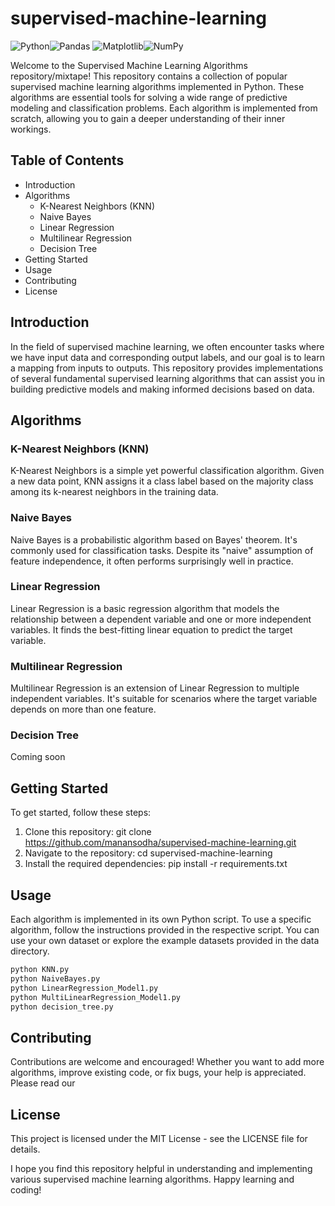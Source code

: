 # supervised-machine-learning
![Python](https://img.shields.io/badge/python-3670A0?style=for-the-badge&logo=python&logoColor=ffdd54)![Pandas](https://img.shields.io/badge/pandas-%23150458.svg?style=for-the-badge&logo=pandas&logoColor=white)	![Matplotlib](https://img.shields.io/badge/Matplotlib-%23ffffff.svg?style=for-the-badge&logo=Matplotlib&logoColor=black)![NumPy](https://img.shields.io/badge/numpy-%23013243.svg?style=for-the-badge&logo=numpy&logoColor=white)

Welcome to the Supervised Machine Learning Algorithms repository/mixtape! This repository contains a collection of popular supervised machine learning algorithms implemented in Python. These algorithms are essential tools for solving a wide range of predictive modeling and classification problems. Each algorithm is implemented from scratch, allowing you to gain a deeper understanding of their inner workings.

## Table of Contents
* Introduction
* Algorithms
  * K-Nearest Neighbors (KNN)
  * Naive Bayes
  * Linear Regression
  * Multilinear Regression
  * Decision Tree
* Getting Started
* Usage
* Contributing
* License
  
## Introduction
In the field of supervised machine learning, we often encounter tasks where we have input data and corresponding output labels, and our goal is to learn a mapping from inputs to outputs. This repository provides implementations of several fundamental supervised learning algorithms that can assist you in building predictive models and making informed decisions based on data.

## Algorithms
### K-Nearest Neighbors (KNN)
K-Nearest Neighbors is a simple yet powerful classification algorithm. Given a new data point, KNN assigns it a class label based on the majority class among its k-nearest neighbors in the training data.

### Naive Bayes
Naive Bayes is a probabilistic algorithm based on Bayes' theorem. It's commonly used for classification tasks. Despite its "naive" assumption of feature independence, it often performs surprisingly well in practice.

### Linear Regression
Linear Regression is a basic regression algorithm that models the relationship between a dependent variable and one or more independent variables. It finds the best-fitting linear equation to predict the target variable.

### Multilinear Regression
Multilinear Regression is an extension of Linear Regression to multiple independent variables. It's suitable for scenarios where the target variable depends on more than one feature.

### Decision Tree
Coming soon

## Getting Started
To get started, follow these steps:

1. Clone this repository: git clone https://github.com/manansodha/supervised-machine-learning.git
2. Navigate to the repository: cd supervised-machine-learning
3. Install the required dependencies: pip install -r requirements.txt
   
## Usage
Each algorithm is implemented in its own Python script. To use a specific algorithm, follow the instructions provided in the respective script. You can use your own dataset or explore the example datasets provided in the data directory.

```bash
python KNN.py
python NaiveBayes.py
python LinearRegression_Model1.py
python MultiLinearRegression_Model1.py
python decision_tree.py
```
## Contributing
Contributions are welcome and encouraged! Whether you want to add more algorithms, improve existing code, or fix bugs, your help is appreciated. Please read our 

## License
This project is licensed under the MIT License - see the LICENSE file for details.

I hope you find this repository helpful in understanding and implementing various supervised machine learning algorithms. Happy learning and coding!

